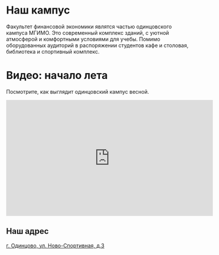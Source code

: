 # Наш кампус

Факультет финансовой экономики являтся частью одинцовского кампуса МГИМО.
Это современный комплекс зданий, с уютной атмосферой и комфортными условиями для учебы. Помимо оборудованных аудиторий в распоряжении студентов кафе и столовая, библиотека и спортивный комплекс. 

# Видео: начало лета 

Посмотрите, как выглядит одинцовский кампус весной.

<iframe width="560" height="315" src="https://www.youtube.com/embed/twanN25NqR0" frameborder="0" allow="accelerometer; autoplay; encrypted-media; gyroscope; picture-in-picture" allowfullscreen></iframe>

## Наш адрес

[г. Одинцово, ул. Ново-Cпортивная, д.3](https://yandex.ru/maps/-/CCQdZMwaPA)

